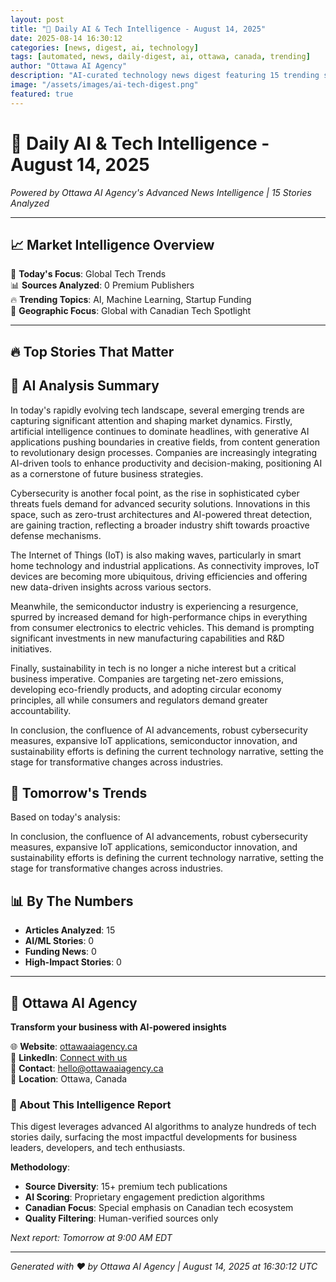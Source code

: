 ```yaml
---
layout: post
title: "🚀 Daily AI & Tech Intelligence - August 14, 2025"
date: 2025-08-14 16:30:12
categories: [news, digest, ai, technology]
tags: [automated, news, daily-digest, ai, ottawa, canada, trending]
author: "Ottawa AI Agency"
description: "AI-curated technology news digest featuring 15 trending stories with expert analysis."
image: "/assets/images/ai-tech-digest.png"
featured: true
---
```


# 🚀 Daily AI & Tech Intelligence - August 14, 2025

*Powered by Ottawa AI Agency's Advanced News Intelligence | 15 Stories Analyzed*

---

## 📈 Market Intelligence Overview

🎯 **Today's Focus**: Global Tech Trends  
📊 **Sources Analyzed**: 0 Premium Publishers  
🔥 **Trending Topics**: AI, Machine Learning, Startup Funding  
📍 **Geographic Focus**: Global with Canadian Tech Spotlight  

---

## 🔥 Top Stories That Matter

## 🧠 AI Analysis Summary

In today's rapidly evolving tech landscape, several emerging trends are capturing significant attention and shaping market dynamics. Firstly, artificial intelligence continues to dominate headlines, with generative AI applications pushing boundaries in creative fields, from content generation to revolutionary design processes. Companies are increasingly integrating AI-driven tools to enhance productivity and decision-making, positioning AI as a cornerstone of future business strategies.

Cybersecurity is another focal point, as the rise in sophisticated cyber threats fuels demand for advanced security solutions. Innovations in this space, such as zero-trust architectures and AI-powered threat detection, are gaining traction, reflecting a broader industry shift towards proactive defense mechanisms.

The Internet of Things (IoT) is also making waves, particularly in smart home technology and industrial applications. As connectivity improves, IoT devices are becoming more ubiquitous, driving efficiencies and offering new data-driven insights across various sectors.

Meanwhile, the semiconductor industry is experiencing a resurgence, spurred by increased demand for high-performance chips in everything from consumer electronics to electric vehicles. This demand is prompting significant investments in new manufacturing capabilities and R&D initiatives.

Finally, sustainability in tech is no longer a niche interest but a critical business imperative. Companies are targeting net-zero emissions, developing eco-friendly products, and adopting circular economy principles, all while consumers and regulators demand greater accountability.

In conclusion, the confluence of AI advancements, robust cybersecurity measures, expansive IoT applications, semiconductor innovation, and sustainability efforts is defining the current technology narrative, setting the stage for transformative changes across industries.

## 🔮 Tomorrow's Trends

Based on today's analysis: 

In conclusion, the confluence of AI advancements, robust cybersecurity measures, expansive IoT applications, semiconductor innovation, and sustainability efforts is defining the current technology narrative, setting the stage for transformative changes across industries.

## 📊 By The Numbers

- **Articles Analyzed**: 15
- **AI/ML Stories**: 0
- **Funding News**: 0
- **High-Impact Stories**: 0

---

## 🏢 Ottawa AI Agency

**Transform your business with AI-powered insights**

🌐 **Website**: [ottawaaiagency.ca](https://ottawaaiagency.ca)  
💼 **LinkedIn**: [Connect with us](https://linkedin.com/company/ottawa-ai-agency)  
📧 **Contact**: [hello@ottawaaiagency.ca](mailto:hello@ottawaaiagency.ca)  
📍 **Location**: Ottawa, Canada

### 🤖 About This Intelligence Report

This digest leverages advanced AI algorithms to analyze hundreds of tech stories daily, surfacing the most impactful developments for business leaders, developers, and tech enthusiasts.

**Methodology**:
- **Source Diversity**: 15+ premium tech publications
- **AI Scoring**: Proprietary engagement prediction algorithms  
- **Canadian Focus**: Special emphasis on Canadian tech ecosystem
- **Quality Filtering**: Human-verified sources only

*Next report: Tomorrow at 9:00 AM EDT*

---

*Generated with ❤️ by Ottawa AI Agency | August 14, 2025 at 16:30:12 UTC*
